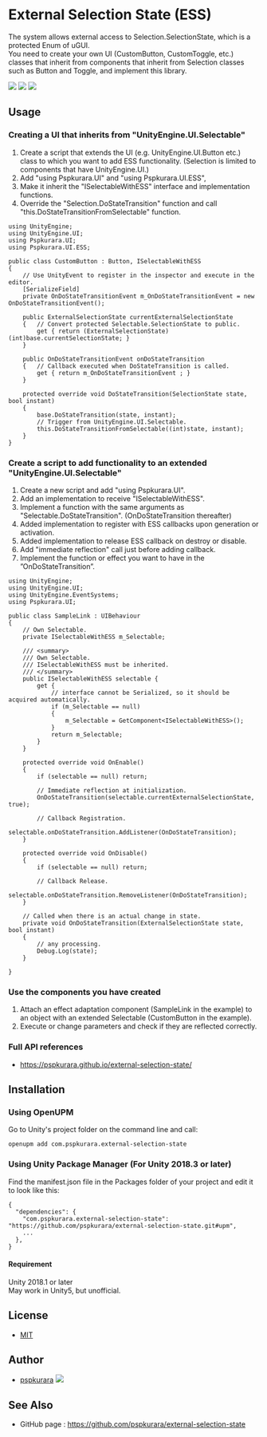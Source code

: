 # External Selection State (ESS)

The system allows external access to Selection.SelectionState, which is a protected Enum of uGUI.</br>
You need to create your own UI (CustomButton, CustomToggle, etc.) classes that inherit from components that inherit from Selection classes such as Button and Toggle, and implement this library.

[![](https://img.shields.io/npm/v/com.pspkurara.external-selection-state?label=openupm&registry_uri=https://package.openupm.com)](https://openupm.com/packages/com.pspkurara.external-selection-state/)
[![](https://img.shields.io/github/v/release/pspkurara/external-selection-state)](https://github.com/pspkurara/external-selection-state/releases/)
[![](https://img.shields.io/github/watchers/pspkurara/external-selection-state?style=social)](https://github.com/pspkurara/external-selecion-state/subscription)

## Usage

### Creating a UI that inherits from "UnityEngine.UI.Selectable"

1. Create a script that extends the UI (e.g. UnityEngine.UI.Button etc.) class to which you want to add ESS functionality. (Selection is limited to components that have UnityEngine.UI.)
2. Add "using Pspkurara.UI" and "using Pspkurara.UI.ESS", 
3. Make it inherit the "ISelectableWithESS" interface and implementation functions.
4. Override the "Selection.DoStateTransition" function and call "this.DoStateTransitionFromSelectable" function.
```
using UnityEngine;
using UnityEngine.UI;
using Pspkurara.UI;
using Pspkurara.UI.ESS;

public class CustomButton : Button, ISelectableWithESS
{
	// Use UnityEvent to register in the inspector and execute in the editor.
	[SerializeField]
	private OnDoStateTransitionEvent m_OnDoStateTransitionEvent = new OnDoStateTransitionEvent();
	
	public ExternalSelectionState currentExternalSelectionState
	{ 	// Convert protected Selectable.SelectionState to public.
		get { return (ExternalSelectionState)(int)base.currentSelectionState; } 
	}
	
	public OnDoStateTransitionEvent onDoStateTransition
	{	// Callback executed when DoStateTransition is called.
		get { return m_OnDoStateTransitionEvent ; } 
	}
	
	protected override void DoStateTransition(SelectionState state, bool instant)
	{
		base.DoStateTransition(state, instant);
		// Trigger from UnityEngine.UI.Selectable.
		this.DoStateTransitionFromSelectable((int)state, instant);
	}
}
```

### Create a script to add functionality to an extended "UnityEngine.UI.Selectable"

1. Create a new script and add "using Pspkurara.UI".
2. Add an implementation to receive "ISelectableWithESS".
3. Implement a function with the same arguments as "Selectable.DoStateTransition". (OnDoStateTransition thereafter)
4. Added implementation to register with ESS callbacks upon generation or activation.
5. Added implementation to release ESS callback on destroy or disable.
6. Add "immediate reflection" call just before adding callback.
7. Implement the function or effect you want to have in the ”OnDoStateTransition”.
```
using UnityEngine;
using UnityEngine.UI;
using UnityEngine.EventSystems;
using Pspkurara.UI;

public class SampleLink : UIBehaviour
{
	// Own Selectable.
	private ISelectableWithESS m_Selectable;

	/// <summary>
	/// Own Selectable.
	/// ISelectableWithESS must be inherited.
	/// </summary>
	public ISelectableWithESS selectable {
		get {
			// interface cannot be Serialized, so it should be acquired automatically.
			if (m_Selectable == null)
			{
				m_Selectable = GetComponent<ISelectableWithESS>();
			}
			return m_Selectable;
		}
	}

	protected override void OnEnable()
	{
		if (selectable == null) return;

		// Immediate reflection at initialization.
		OnDoStateTransition(selectable.currentExternalSelectionState, true);

		// Callback Registration.
		selectable.onDoStateTransition.AddListener(OnDoStateTransition);
	}

	protected override void OnDisable()
	{
		if (selectable == null) return;
		
		// Callback Release.
		selectable.onDoStateTransition.RemoveListener(OnDoStateTransition);
	}

	// Called when there is an actual change in state.
	private void OnDoStateTransition(ExternalSelectionState state, bool instant)
	{
		// any processing.
		Debug.Log(state);
	}

}
```

### Use the components you have created

1. Attach an effect adaptation component (SampleLink in the example) to an object with an extended Selectable (CustomButton in the example).
2. Execute or change parameters and check if they are reflected correctly.

### Full API references
* https://pspkurara.github.io/external-selection-state/

## Installation

### Using OpenUPM
Go to Unity's project folder on the command line and call:

```
openupm add com.pspkurara.external-selection-state
```

### Using Unity Package Manager (For Unity 2018.3 or later)
Find the manifest.json file in the Packages folder of your project and edit it to look like this:

```
{
  "dependencies": {
    "com.pspkurara.external-selection-state": "https://github.com/pspkurara/external-selection-state.git#upm",
    ...
  },
}
```

#### Requirement
Unity 2018.1 or later<br>
May work in Unity5, but unofficial.

## License

* [MIT](https://github.com/pspkurara/external-selection-state/blob/master/Packages/ExternalSelectionState/LICENSE.md)

## Author

* [pspkurara](https://github.com/pspkurara) 
[![](https://img.shields.io/twitter/follow/pspkurara.svg?label=Follow&style=social)](https://twitter.com/intent/follow?screen_name=pspkurara) 

## See Also

* GitHub page : https://github.com/pspkurara/external-selection-state
